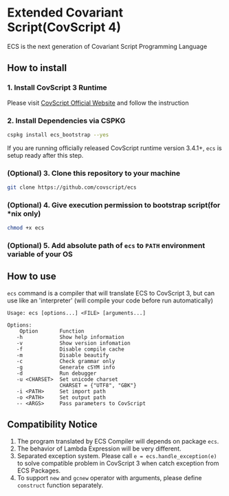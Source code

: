 # Extended Covariant Script(CovScript 4)
ECS is the next generation of Covariant Script Programming Language

## How to install
### 1. Install CovScript 3 Runtime
Please visit [CovScript Official Website](http://covscript.org.cn) and follow the instruction

### 2. Install Dependencies via CSPKG
```bash
cspkg install ecs_bootstrap --yes
```
If you are running officially released CovScript runtime version 3.4.1+, `ecs` is setup ready after this step. 
### (Optional) 3. Clone this repository to your machine
```bash
git clone https://github.com/covscript/ecs
```
### (Optional)  4. Give execution permission to bootstrap script(for *nix only)
```bash
chmod +x ecs
```
### (Optional)  5. Add absolute path of `ecs` to `PATH` environment variable of your OS
## How to use
`ecs` command is a compiler that will translate ECS to CovScript 3, but can use like an 'interpreter' (will compile your code before run automatically)
```
Usage: ecs [options...] <FILE> [arguments...]

Options:
    Option       Function
   -h            Show help information
   -v            Show version infomation
   -f            Disable compile cache
   -m            Disable beautify
   -c            Check grammar only
   -g            Generate cSYM info
   -d            Run debugger
   -u <CHARSET>  Set unicode charset
                 CHARSET = {"UTF8", "GBK"}
   -i <PATH>     Set import path
   -o <PATH>     Set output path
   -- <ARGS>     Pass parameters to CovScript

```
## Compatibility Notice
1. The program translated by ECS Compiler will depends on package `ecs`.
2. The behavior of Lambda Expression will be very different.
3. Separated exception system. Please call `e = ecs.handle_exception(e)` to solve compatible problem in CovScript 3 when catch exception from ECS Packages.
4. To support `new` and `gcnew` operator with arguments, please define `construct` function separately.